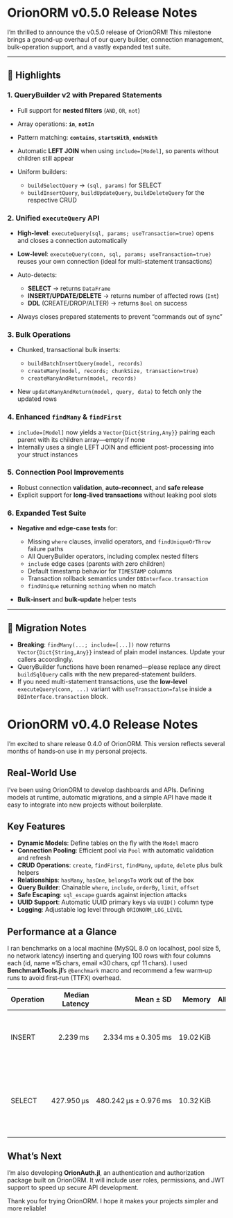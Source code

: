 # OrionORM v0.5.0 Release Notes

I’m thrilled to announce the v0.5.0 release of OrionORM! This milestone brings a ground-up overhaul of our query builder, connection management, bulk-operation support, and a vastly expanded test suite. 

---

## 🚀 Highlights

### 1. QueryBuilder v2 with Prepared Statements

* Full support for **nested filters** (`AND`, `OR`, `not`)
* Array operations: **`in`**, **`notIn`**
* Pattern matching: **`contains`**, **`startsWith`**, **`endsWith`**
* Automatic **LEFT JOIN** when using `include=[Model]`, so parents without children still appear
* Uniform builders:

  * `buildSelectQuery` → `(sql, params)` for SELECT
  * `buildInsertQuery`, `buildUpdateQuery`, `buildDeleteQuery` for the respective CRUD

### 2. Unified `executeQuery` API

* **High-level**: `executeQuery(sql, params; useTransaction=true)` opens and closes a connection automatically
* **Low-level**: `executeQuery(conn, sql, params; useTransaction=true)` reuses your own connection (ideal for multi-statement transactions)
* Auto-detects:

  * **SELECT** → returns `DataFrame`
  * **INSERT/UPDATE/DELETE** → returns number of affected rows (`Int`)
  * **DDL** (CREATE/DROP/ALTER) → returns `Bool` on success
* Always closes prepared statements to prevent “commands out of sync”

### 3. Bulk Operations

* Chunked, transactional bulk inserts:

  * `buildBatchInsertQuery(model, records)`
  * `createMany(model, records; chunkSize, transaction=true)`
  * `createManyAndReturn(model, records)`
* New `updateManyAndReturn(model, query, data)` to fetch only the updated rows

### 4. Enhanced `findMany` & `findFirst`

* `include=[Model]` now yields a `Vector{Dict{String,Any}}` pairing each parent with its children array—empty if none
* Internally uses a single LEFT JOIN and efficient post-processing into your struct instances

### 5. Connection Pool Improvements

* Robust connection **validation**, **auto-reconnect**, and **safe release**
* Explicit support for **long-lived transactions** without leaking pool slots

### 6. Expanded Test Suite

* **Negative and edge-case tests** for:

  * Missing `where` clauses, invalid operators, and `findUniqueOrThrow` failure paths
  * All QueryBuilder operators, including complex nested filters
  * `include` edge cases (parents with zero children)
  * Default timestamp behavior for `TIMESTAMP` columns
  * Transaction rollback semantics under `DBInterface.transaction`
  * `findUnique` returning `nothing` when no match
* **Bulk‐insert** and **bulk‐update** helper tests

---

## 🔧 Migration Notes

* **Breaking**: `findMany(...; include=[...])` now returns `Vector{Dict{String,Any}}` instead of plain model instances. Update your callers accordingly.
* QueryBuilder functions have been renamed—please replace any direct `buildSqlQuery` calls with the new prepared-statement builders.
* If you need multi-statement transactions, use the **low-level** `executeQuery(conn, ...)` variant with `useTransaction=false` inside a `DBInterface.transaction` block.


# OrionORM v0.4.0 Release Notes

I’m excited to share release 0.4.0 of OrionORM. This version reflects several months of hands‑on use in my personal projects.

## Real‑World Use

I’ve been using OrionORM to develop dashboards and APIs. Defining models at runtime, automatic migrations, and a simple API have made it easy to integrate into new projects without boilerplate.

## Key Features

* **Dynamic Models**: Define tables on the fly with the `Model` macro
* **Connection Pooling**: Efficient pool via `Pool` with automatic validation and refresh
* **CRUD Operations**: `create`, `findFirst`, `findMany`, `update`, `delete` plus bulk helpers
* **Relationships**: `hasMany`, `hasOne`, `belongsTo` work out of the box
* **Query Builder**: Chainable `where`, `include`, `orderBy`, `limit`, `offset`
* **Safe Escaping**: `sql_escape` guards against injection attacks
* **UUID Support**: Automatic UUID primary keys via `UUID()` column type
* **Logging**: Adjustable log level through `ORIONORM_LOG_LEVEL`

## Performance at a Glance

I ran benchmarks on a local machine (MySQL 8.0 on localhost, pool size 5, no network latency) inserting and querying 100 rows with four columns each (id, name ≈15 chars, email ≈30 chars, cpf 11 chars). I used **BenchmarkTools.jl**’s `@benchmark` macro and recommend a few warm‑up runs to avoid first‑run (TTFX) overhead.

| Operation | Median Latency |             Mean ± SD |    Memory | Allocs | Scenario                                                          |
| --------- | -------------: | --------------------: | --------: | -----: | ----------------------------------------------------------------- |
| INSERT    |       2.239 ms |   2.334 ms ± 0.305 ms | 19.02 KiB |    267 | 100 sequential inserts of 100 rows (4 columns per row)            |
| SELECT    |     427.950 µs | 480.242 µs ± 0.976 ms | 10.32 KiB |    131 | 100 sequential lookups by email on 100‑row table (4 columns each) |

## What’s Next

I’m also developing **OrionAuth.jl**, an authentication and authorization package built on OrionORM. It will include user roles, permissions, and JWT support to speed up secure API development.

Thank you for trying OrionORM. I hope it makes your projects simpler and more reliable!
